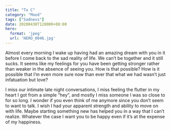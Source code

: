 ```yaml
---
title: "To C"
category: "Mood"
tags: ["Sadness"]
date: 20200430T120000+08:00
hero:
  format: 'jpeg'
  url: 'HERO_0046.jpg'
---
```

Almost every morning I wake up having had an amazing dream with you in it before I come back to the sad reality of life. We can’t be together and it still sucks. It seems like my feelings for you have been getting stronger rather than weaker in the absence of seeing you. How is that possible? How is it possible that I’m even more sure now than ever that what we had wasn’t just infatuation but love?

I miss our intimate late night conversations, I miss feeling the flutter in my heart I got from a simple “hey”, and mostly I miss someone I was so close to for so long. I wonder if you even think of me anymore since you don’t seem to want to talk. I wish I had your apparent strength and ability to move on with life. Maybe starting something new has helped you in a way that I can’t realize. Whatever the case I want you to be happy even if it’s at the expense of my happiness.
